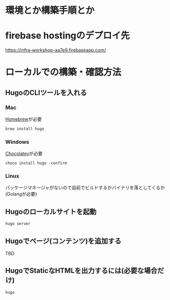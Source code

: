 # 環境とか構築手順とか

# firebase hostingのデプロイ先
https://infra-workshop-aa7e9.firebaseapp.com/

# ローカルでの構築・確認方法

## HugoのCLIツールを入れる

### Mac
[Homebrew](https://brew.sh/index_ja)が必要

```sh
brew install hugo
```

### Windows
[Chocolatey](https://www.cresco.co.jp/blog/entry/2127/)が必要

```posh
choco install hugo -confirm
```

### Linux
パッケージマネージャがないので自前でビルドするかバイナリを落としてくるか(Golangが必要)

## Hugoのローカルサイトを起動

```sh
hugo server
```

## Hugoでページ(コンテンツ)を追加する

TBD

## HugoでStaticなHTMLを出力するには(必要な場合だけ)

```sh
hugo
```
